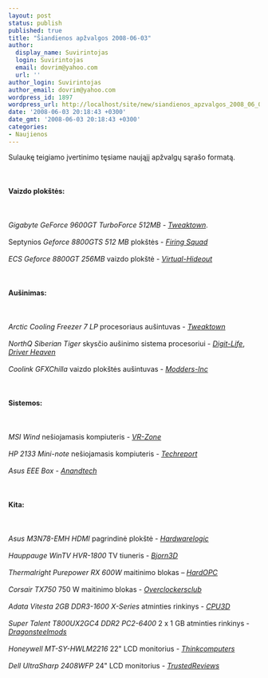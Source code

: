 ```yaml
---
layout: post
status: publish
published: true
title: "Šiandienos apžvalgos 2008-06-03"
author:
  display_name: Suvirintojas
  login: Suvirintojas
  email: dovrim@yahoo.com
  url: ''
author_login: Suvirintojas
author_email: dovrim@yahoo.com
wordpress_id: 1897
wordpress_url: http://localhost/site/new/siandienos_apzvalgos_2008_06_03/
date: '2008-06-03 20:18:43 +0300'
date_gmt: '2008-06-03 20:18:43 +0300'
categories:
- Naujienos
---
```

<p>Sulaukę teigiamo įvertinimo tęsiame naująjį apžvalgų sąrašo formatą.<br />
<br><br />
<br><b>Vaizdo plokštės:</b><br />
<br><br />
<br><i>Gigabyte GeForce 9600GT TurboForce 512MB</i> - <a class="ns" href="http://www.tweaktown.com/reviews/1445/gigabyte_geforce_9600gt_turboforce_512mb/index.html"><i>Tweaktown</i></a>.<br />
<br>Septynios <i>Geforce 8800GTS 512 MB</i> plokštės - <a class="ns" href="http://www.firingsquad.com/hardware/nvidia_geforce_8800_gts_512mb_roundup/"><i>Firing Squad</i></a><br />
<br><i>ECS Geforce 8800GT 256MB</i> vaizdo plokštė - <a class="ns" href="http://www.virtual-hideout.net/reviews/ECS_8800GT_256MB/index.shtml"><i>Virtual-Hideout</i></a><br />
<br><br />
<br><b>Aušinimas:</b><br />
<br><br />
<br><i>Arctic Cooling Freezer 7 LP</i> procesoriaus aušintuvas - <a class="ns" href="http://www.tweaktown.com/reviews/1446/arctic_cooling_freezer_7_lp_cpu_cooler/index.html"><i>Tweaktown</i></a><br />
<br><i>NorthQ Siberian Tiger</i> skysčio aušinimo sistema procesoriui - <a class="ns" href="http://www.digit-life.com/articles3/cpu/northq-siberian-tiger-lcs-june2k8.html"><i>Digit-Life</i></a>, <a class="ns" href="http://www.driverheaven.net/reviews.php?reviewid=573"><i>Driver Heaven</i></a><br />
<br><i>Coolink GFXChilla</i> vaizdo plokštės aušintuvas - <a class="ns" href="http://www.modders-inc.com/modules.php?name=NDReviews&amp;op=Story&amp;reid=211"><i>Modders-Inc</i></a><br />
<br><br />
<br><b>Sistemos:</b><br />
<br><br />
<br><i>MSI Wind</i> nešiojamasis kompiuteris - <a class="ns" href="http://www.vr-zone.com/articles/MSI_Wind_PC%3A_Intel_Atom_performance_(Updated)/5803.html"><i>VR-Zone</i></a><br />
<br><i>HP 2133 Mini-note</i> nešiojamasis kompiuteris - <a class="ns" href="http://www.techreport.com/articles.x/14816"><i>Techreport</i></a><br />
<br><i>Asus EEE Box</i> - <a class="ns" href="http://www.anandtech.com/systems/showdoc.aspx?i=3321"><i>Anandtech</i></a><br />
<br><br />
<br><b>Kita:</b><br />
<br><br />
<br><i>Asus M3N78-EMH HDMI</i> pagrindinė plokštė - <a class="ns" href="http://hardwarelogic.com/news/132/ARTICLE/3676/2008-06-03.html"><i>Hardwarelogic</i></a><br />
<br><i>Hauppauge WinTV HVR-1800</i> TV tiuneris - <a class="ns" href="http://www.bjorn3d.com/read.php?cID=1275"><i>Bjorn3D</i></a><br />
<br><i>Thermalright Purepower RX 600W</i> maitinimo blokas – <a class="ns" href="http://enthusiast.hardocp.com/article.html?art=MTUwNSwyLCxoZW50aHVzaWFzdA=="><i>HardOPC</i></a><br />
<br><i>Corsair TX750</i> 750 W maitinimo blokas - <a class="ns" href="http://www.overclockersclub.com/reviews/corsair_tx750w/"><i>Overclockersclub</i></a><br />
<br><i>Adata Vitesta 2GB DDR3-1600 X-Series</i> atminties rinkinys - <a class="ns" href="http://www.cpu3d.com/content/view/5058/70/"><i>CPU3D</i></a><br />
<br><i>Super Talent T800UX2GC4 DDR2 PC2-6400</i> 2 x 1 GB atminties rinkinys - <a class="ns" href="http://www.dragonsteelmods.com/index.php?option=com_content&amp;task=view&amp;id=7835&amp;Itemid=38"><i>Dragonsteelmods</i></a><br />
<br><i>Honeywell MT-SY-HWLM2216</i> 22&quot; LCD monitorius - <a class="ns" href="http://www.thinkcomputers.org/index.php?x=reviews&amp;id=773"><i>Thinkcomputers</i></a><br />
<br><i>Dell UltraSharp 2408WFP</i> 24&quot; LCD monitorius - <a class="ns" href="http://www.trustedreviews.com/displays/review/2008/06/03/Dell-UltraSharp-2408WFP-Widescreen-24in-LCD-Monitor/p1"><i>TrustedReviews</i></a><br />
<br><br />
<br><br />
<br></p>
